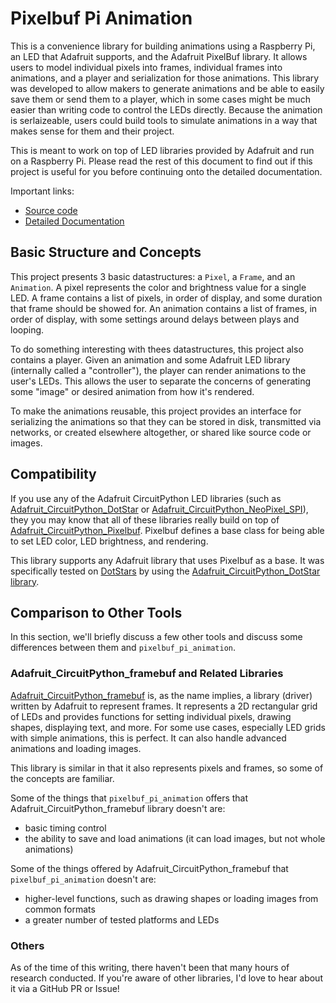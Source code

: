 # Pixelbuf Pi Animation

This is a convenience library for building animations using a Raspberry Pi, an LED that Adafruit supports, and the Adafruit PixelBuf library. It allows users to model individual pixels into frames, individual frames into animations, and a player and serialization for those animations. This library was developed to allow makers to generate animations and be able to easily save them or send them to a player, which in some cases might be much easier than writing code to control the LEDs directly. Because the animation is serlaizeable, users could build tools to simulate animations in a way that makes sense for them and their project.

This is meant to work on top of LED libraries provided by Adafruit and run on a Raspberry Pi. Please read the rest of this document to find out if this project is useful for you before continuing onto the detailed documentation.

Important links:
- [Source code](https://github.com/Sectional-Art/pixelbuf-pi-animation)
- [Detailed Documentation](https://pixelbuf-pi-animation.readthedocs.io/en/latest/)

## Basic Structure and Concepts

This project presents 3 basic datastructures: a `Pixel`, a `Frame`, and an `Animation`. A pixel represents the color and brightness value for a single LED. A frame contains a list of pixels, in order of display, and some duration that frame should be showed for. An animation contains a list of frames, in order of display, with some settings around delays between plays and looping. 

To do something interesting with thees datastructures, this project also contains a player. Given an animation and some Adafruit LED library (internally called a "controller"), the player can render animations to the user's LEDs. This allows the user to separate the concerns of generating some "image" or desired animation from how it's rendered.

To make the animations reusable, this project provides an interface for serializing the animations so that they can be stored in disk, transmitted via networks, or created elsewhere altogether, or shared like source code or images.

## Compatibility

If you use any of the Adafruit CircuitPython LED libraries (such as [Adafruit_CircuitPython_DotStar](https://github.com/adafruit/Adafruit_CircuitPython_DotStar) or [Adafruit_CircuitPython_NeoPixel_SPI](https://github.com/adafruit/Adafruit_CircuitPython_NeoPixel_SPI)), they you may know that all of these libraries really build on top of [Adafruit_CircuitPython_Pixelbuf](https://github.com/adafruit/Adafruit_CircuitPython_Pixelbuf). Pixelbuf defines a base class for being able to set LED color, LED brightness, and rendering.

This library supports any Adafruit library that uses Pixelbuf as a base. It was specifically tested on [DotStars](https://learn.adafruit.com/adafruit-dotstar-leds) by using the [Adafruit_CircuitPython_DotStar library](https://github.com/adafruit/Adafruit_CircuitPython_DotStar).

## Comparison to Other Tools

In this section, we'll briefly discuss a few other tools and discuss some differences between them and `pixelbuf_pi_animation`.

### Adafruit_CircuitPython_framebuf and Related Libraries

[Adafruit_CircuitPython_framebuf](https://github.com/adafruit/Adafruit_CircuitPython_framebuf) is, as the name implies, a library (driver) written by Adafruit to represent frames. It represents a 2D rectangular grid of LEDs and provides functions for setting individual pixels, drawing shapes, displaying text, and more. For some use cases, especially LED grids with simple animations, this is perfect. It can also handle advanced animations and loading images.

This library is similar in that it also represents pixels and frames, so some of the concepts are familiar.

Some of the things that `pixelbuf_pi_animation` offers that Adafruit_CircuitPython_framebuf library doesn't are:
- basic timing control
- the ability to save and load animations (it can load images, but not whole animations)

Some of the things offered by Adafruit_CircuitPython_framebuf that `pixelbuf_pi_animation` doesn't are:
- higher-level functions, such as drawing shapes or loading images from common formats
- a greater number of tested platforms and LEDs

### Others

As of the time of this writing, there haven't been that many hours of research conducted. If you're aware of other libraries, I'd love to hear about it via a GitHub PR or Issue!
